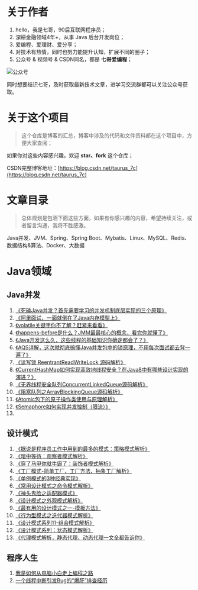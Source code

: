 # 关于作者
1. hello，我是七哥，90后互联网程序员；
2. 深耕金融领域4年+，从事 Java 后台开发岗位；
3. 爱编程、爱理财、爱分享；
4. 对技术有热情，同时也努力能提升认知，扩展不同的圈子；
5. 公众号 & 视频号 & CSDN同名，都是 **七哥爱编程**；

![公众号](https://cdn.jsdelivr.net/gh/coderluojust/speed-image/img/20201107201142.jpg)

同时想要结识七哥，及时获取最新技术文章，进学习交流群都可以关注公众号获取。

# 关于这个项目

> 这个仓库是博客的汇总，博客中涉及的代码和文件资料都在这个项目中，方便大家查阅；

如果你对这些内容感兴趣，欢迎 **star、fork** 这个仓库；

CSDN完整博客地址：[https://blog.csdn.net/taurus_7c](https://blog.csdn.net/taurus_7c)
 


# 文章目录
> 总体规划是包涵下面这些方面，如果有你感兴趣的内容，希望持续关注，或者留言沟通，我将不胜感激。

Java并发、JVM、Spring、Spring Boot、Mybatis、Linux、MySQL、Redis、数据结构&算法、Docker、大数据

# Java领域

## Java并发

1. [《死磕Java并发？首先需要学习的并发机制底层实现的三个原理》](https://coderluo.blog.csdn.net/article/details/105284029)
2. [《阿里面试，一面就倒在了Java内存模型上》](https://blog.csdn.net/taurus_7c/article/details/105309445)
3. [《volatile关键字你不了解？赶紧来看看》](https://blog.csdn.net/taurus_7c/article/details/105320119)
4. [《happens-before是什么？JMM最最核心的概念，看完你就懂了》](https://blog.csdn.net/taurus_7c/article/details/105345315)
5. [《Java开发这么久，这些线程的基础知识你确定都会了？》](https://blog.csdn.net/taurus_7c/article/details/105467897)
6. [《AQS详解，这次就彻底搞懂Java并发包中的锁原理，不用每次面试都去背一遍了》](https://blog.csdn.net/taurus_7c/article/details/105760231)
7. [《读写锁 ReentrantReadWriteLock 源码解析》](https://blog.csdn.net/taurus_7c/article/details/105891774)
8. [《CurrentHashMap如何实现高效地线程安全？在Java8中有哪些设计实现的演进？》](https://blog.csdn.net/taurus_7c/article/details/105963943)
9. [《无界线程安全队列ConcurrentLinkedQueue源码解析》](https://blog.csdn.net/taurus_7c/article/details/106075750)
10. [《阻塞队列之ArrayBlockingQueue源码解析》](https://blog.csdn.net/taurus_7c/article/details/109441942)
11. [《Atomic包下的原子操作类使用与原理解析》](https://blog.csdn.net/taurus_7c/article/details/108880857)
12. [《Semaphore如何实现并发控制（限流）》](https://blog.csdn.net/taurus_7c/article/details/109270098)
13. 
## 设计模式

1. [《据说是程序员工作中用到的最多的模式：策略模式解析》](https://blog.csdn.net/taurus_7c/article/details/106870960)
2. [《暗中等待：观察者模式解析》](https://blog.csdn.net/taurus_7c/article/details/106920978)
3. [《穿了马甲你就牛逼了：装饰者模式解析》](https://blog.csdn.net/taurus_7c/article/details/106969515)
4. [《工厂模式-简单工厂、工厂方法、抽象工厂解析》](https://blog.csdn.net/taurus_7c/article/details/107295308)
5. [《单例模式的3种经典实现》](https://blog.csdn.net/taurus_7c/article/details/107295431)
6. [《常用设计模式之命令模式解析》](https://blog.csdn.net/taurus_7c/article/details/107436260)
7. [《神头鬼脸之适配器模式》](https://blog.csdn.net/taurus_7c/article/details/107436469)
8. [《设计模式之外观模式解析》](https://blog.csdn.net/taurus_7c/article/details/107583873)
9. [《最有用的设计模式之一-模板方法》](https://blog.csdn.net/taurus_7c/article/details/107584205)
10. [《行为型模式之迭代器模式解析》](https://blog.csdn.net/taurus_7c/article/details/107649552)
11. [《设计模式系列11-组合模式解析》](https://blog.csdn.net/taurus_7c/article/details/107870010)
12. [《设计模式系列：状态模式解析》](https://blog.csdn.net/taurus_7c/article/details/107890173)
13. [《代理模式解析，静态代理、动态代理一文全都告诉你》](https://blog.csdn.net/taurus_7c/article/details/107890887)

## 程序人生

1. [我是如何从电脑小白走上编程之路](https://coderluo.blog.csdn.net/article/details/108270119)
2. [一个线程中断引发Bug的“爆肝”排查经历](https://coderluo.blog.csdn.net/article/details/109483049)
